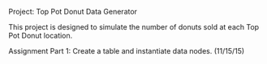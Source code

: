 Project: Top Pot Donut Data Generator

This project is designed to simulate the number of donuts sold at
each Top Pot Donut location.

Assignment Part 1: Create a table and instantiate data nodes. (11/15/15)